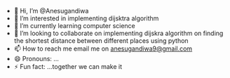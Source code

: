 - 👋 Hi, I’m @Anesugandiwa
- 👀 I’m interested in implementing dijsktra algorithm 
- 🌱 I’m currently learning computer science
- 💞️ I’m looking to collaborate on implementing dijskra algorithm on finding the shortest distance between different places using python
- 📫 How to reach me email me on anesugandiwa9@gmail.com
- 😄 Pronouns: ...
- ⚡ Fun fact: ...together we can make it

<!---
Anesugandiwa/Anesugandiwa is a ✨ special ✨ repository because its `README.md` (this file) appears on your GitHub profile.
You can click the Preview link to take a look at your changes.
--->

